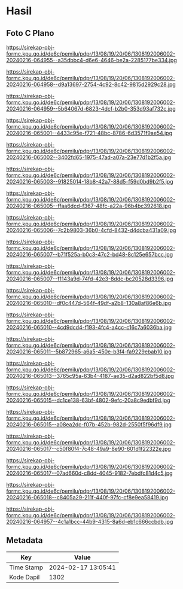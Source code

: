# Hasil

## Foto C Plano

https://sirekap-obj-formc.kpu.go.id/de6c/pemilu/pdpr/13/08/19/20/06/1308192006002-20240216-064955--a35dbbc4-d6e6-4646-be2a-2285177be334.jpg

https://sirekap-obj-formc.kpu.go.id/de6c/pemilu/pdpr/13/08/19/20/06/1308192006002-20240216-064958--d9a13697-2754-4c92-8c42-9815d2929c28.jpg

https://sirekap-obj-formc.kpu.go.id/de6c/pemilu/pdpr/13/08/19/20/06/1308192006002-20240216-064959--5b64067d-6823-4dcf-b2b0-353d93af732c.jpg

https://sirekap-obj-formc.kpu.go.id/de6c/pemilu/pdpr/13/08/19/20/06/1308192006002-20240216-065001--4433c95e-f721-48bc-8786-6d3571f9ae54.jpg

https://sirekap-obj-formc.kpu.go.id/de6c/pemilu/pdpr/13/08/19/20/06/1308192006002-20240216-065002--3402fd65-1975-47ad-a07a-23e77d1b2f5a.jpg

https://sirekap-obj-formc.kpu.go.id/de6c/pemilu/pdpr/13/08/19/20/06/1308192006002-20240216-065003--91825014-18b8-42a7-88d5-f59d0bd9b2f5.jpg

https://sirekap-obj-formc.kpu.go.id/de6c/pemilu/pdpr/13/08/19/20/06/1308192006002-20240216-065005--ffaa6dcd-f367-48fc-a22a-96b4bc392618.jpg

https://sirekap-obj-formc.kpu.go.id/de6c/pemilu/pdpr/13/08/19/20/06/1308192006002-20240216-065006--7c2b9803-36b0-4cfd-8432-d4dcba431a09.jpg

https://sirekap-obj-formc.kpu.go.id/de6c/pemilu/pdpr/13/08/19/20/06/1308192006002-20240216-065007--b71f525a-b0c3-47c2-bd48-8c125e657bcc.jpg

https://sirekap-obj-formc.kpu.go.id/de6c/pemilu/pdpr/13/08/19/20/06/1308192006002-20240216-065007--f1143a9d-74fd-42e3-8ddc-bc20528d3396.jpg

https://sirekap-obj-formc.kpu.go.id/de6c/pemilu/pdpr/13/08/19/20/06/1308192006002-20240216-065010--df0c447d-564f-49df-a2b8-130a8af86e6b.jpg

https://sirekap-obj-formc.kpu.go.id/de6c/pemilu/pdpr/13/08/19/20/06/1308192006002-20240216-065010--4cd9dcd4-f193-4fc4-a4cc-c16c7a6036ba.jpg

https://sirekap-obj-formc.kpu.go.id/de6c/pemilu/pdpr/13/08/19/20/06/1308192006002-20240216-065011--5b872965-a6a5-450e-b3f4-fa9229ebab10.jpg

https://sirekap-obj-formc.kpu.go.id/de6c/pemilu/pdpr/13/08/19/20/06/1308192006002-20240216-065013--3765c95a-63b4-4187-ae35-d2ad822bf5d8.jpg

https://sirekap-obj-formc.kpu.go.id/de6c/pemilu/pdpr/13/08/19/20/06/1308192006002-20240216-065015--dc1ce138-63bf-4802-9efc-20a8c9edbf9d.jpg

https://sirekap-obj-formc.kpu.go.id/de6c/pemilu/pdpr/13/08/19/20/06/1308192006002-20240216-065015--a08ea2dc-f07b-452b-982d-2550f5f96df9.jpg

https://sirekap-obj-formc.kpu.go.id/de6c/pemilu/pdpr/13/08/19/20/06/1308192006002-20240216-065017--c50f80f4-7c48-49a9-8e90-601d1f22322e.jpg

https://sirekap-obj-formc.kpu.go.id/de6c/pemilu/pdpr/13/08/19/20/06/1308192006002-20240216-065017--07ad660d-c8dd-4045-9182-7ebdfc81d4c5.jpg

https://sirekap-obj-formc.kpu.go.id/de6c/pemilu/pdpr/13/08/19/20/06/1308192006002-20240216-065018--c8405a29-211f-440f-97fc-cf8e9ea58419.jpg

https://sirekap-obj-formc.kpu.go.id/de6c/pemilu/pdpr/13/08/19/20/06/1308192006002-20240216-064957--4c1a1bcc-44b9-4315-8a6d-eb1c666ccbdb.jpg


## Metadata

| Key        | Value               |
| ---------- | ------------------- |
| Time Stamp | 2024-02-17 13:05:41 |
| Kode Dapil | 1302                |



